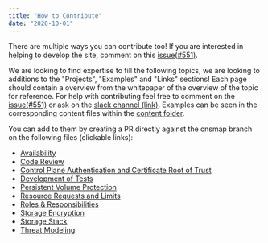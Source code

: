 ```yaml
---
title: "How to Contribute"
date: "2020-10-01"
---
```


There are multiple ways you can contribute too! If you are interested in helping to develop the site, comment on this [issue(#551)](https://github.com/cncf/sig-security/issues/551).

We are looking to find expertise to fill the following topics, we are looking to additions to the "Projects", "Examples" and "Links" sections! Each page should contain a overview from the whitepaper of the overview of the topic for reference. For help with contributing feel free to comment on the [issue(#551)](https://github.com/cncf/sig-security/issues/551) or ask on the [slack channel (link)](https://cloud-native.slack.com/archives/C01NT4P84AK). Examples can be seen in
the corresponding content files within the [content folder](https://github.com/cncf/sig-security/tree/cnsmap/content).

You can add to them by creating a PR directly against the cnsmap branch on the following files (clickable links):

- [Availability](https://github.com/cncf/sig-security/edit/cnsmap/content/availability.md)
- [Code Review](https://github.com/cncf/sig-security/edit/cnsmap/content/code-review.md)
- [Control Plane Authentication and Certificate Root of Trust](https://github.com/cncf/sig-security/edit/cnsmap/content/control-plane-authentication-and-certificate-root-of-trust.md)
- [Development of Tests](https://github.com/cncf/sig-security/edit/cnsmap/content/development-of-tests.md)
- [Persistent Volume Protection](https://github.com/cncf/sig-security/edit/cnsmap/content/persistent-volume-protection.md )
- [Resource Requests and Limits](https://github.com/cncf/sig-security/edit/cnsmap/content/resource-requests-and-limits.md)
- [Roles & Responsibilities](https://github.com/cncf/sig-security/edit/cnsmap/content/roles-and-responsibilities.md)
- [Storage Encryption](https://github.com/cncf/sig-security/edit/cnsmap/content/storage-encryption.md)
- [Storage Stack](https://github.com/cncf/sig-security/edit/cnsmap/content/storage-stack.md)
- [Threat Modeling](https://github.com/cncf/sig-security/edit/cnsmap/content/threat-modelling.md)
